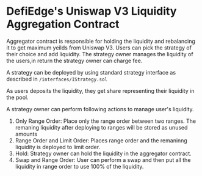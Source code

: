 # DefiEdge's Uniswap V3 Liquidity Aggregation Contract

Aggregator contract is responsible for holding the liquidity and rebalancing it to get maximum yeilds from Uniswap V3. Users can pick the strategy of their choice and add liquidity. The strategy owner manages the liquidity of the users,in return the strategy owner can charge fee.

A strategy can be deployed by using standard strategy interface as described in `/interfaces/IStrategy.sol`

As users deposits the liquidity, they get share representing their liquidity in the pool.

A strategy owner can perform following actions to manage user's liquidity.

1. Only Range Order: Place only the range order between two ranges. The remaning liquidity after deploying to ranges will be stored as unused amounts
2. Range Order and Limit Order: Places range order and the remaninng liquidity is deployed to limit order.
3. Hold: Strategy owner can hold the liquidity in the aggregator contract.
4. Swap and Range Order: User can perform a swap and then put all the liquidity in range order to use 100% of the liquidity.
